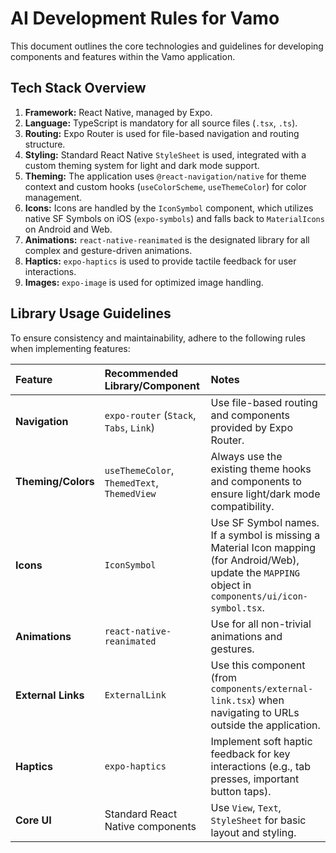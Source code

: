 # AI Development Rules for Vamo

This document outlines the core technologies and guidelines for developing components and features within the Vamo application.

## Tech Stack Overview

1.  **Framework:** React Native, managed by Expo.
2.  **Language:** TypeScript is mandatory for all source files (`.tsx`, `.ts`).
3.  **Routing:** Expo Router is used for file-based navigation and routing structure.
4.  **Styling:** Standard React Native `StyleSheet` is used, integrated with a custom theming system for light and dark mode support.
5.  **Theming:** The application uses `@react-navigation/native` for theme context and custom hooks (`useColorScheme`, `useThemeColor`) for color management.
6.  **Icons:** Icons are handled by the `IconSymbol` component, which utilizes native SF Symbols on iOS (`expo-symbols`) and falls back to `MaterialIcons` on Android and Web.
7.  **Animations:** `react-native-reanimated` is the designated library for all complex and gesture-driven animations.
8.  **Haptics:** `expo-haptics` is used to provide tactile feedback for user interactions.
9.  **Images:** `expo-image` is used for optimized image handling.

## Library Usage Guidelines

To ensure consistency and maintainability, adhere to the following rules when implementing features:

| Feature | Recommended Library/Component | Notes |
| :--- | :--- | :--- |
| **Navigation** | `expo-router` (`Stack`, `Tabs`, `Link`) | Use file-based routing and components provided by Expo Router. |
| **Theming/Colors** | `useThemeColor`, `ThemedText`, `ThemedView` | Always use the existing theme hooks and components to ensure light/dark mode compatibility. |
| **Icons** | `IconSymbol` | Use SF Symbol names. If a symbol is missing a Material Icon mapping (for Android/Web), update the `MAPPING` object in `components/ui/icon-symbol.tsx`. |
| **Animations** | `react-native-reanimated` | Use for all non-trivial animations and gestures. |
| **External Links** | `ExternalLink` | Use this component (from `components/external-link.tsx`) when navigating to URLs outside the application. |
| **Haptics** | `expo-haptics` | Implement soft haptic feedback for key interactions (e.g., tab presses, important button taps). |
| **Core UI** | Standard React Native components | Use `View`, `Text`, `StyleSheet` for basic layout and styling. |